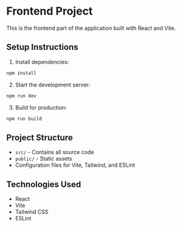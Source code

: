 # Frontend Project

This is the frontend part of the application built with React and Vite.

## Setup Instructions

1. Install dependencies:
```bash
npm install
```

2. Start the development server:
```bash
npm run dev
```

3. Build for production:
```bash
npm run build
```

## Project Structure
- `src/` - Contains all source code
- `public/` - Static assets
- Configuration files for Vite, Tailwind, and ESLint

## Technologies Used
- React
- Vite
- Tailwind CSS
- ESLint